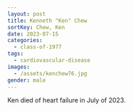```yaml
---
layout: post
title: Kenneth "Ken" Chew
sortKey: Chew, Ken
date: 2023-07-15
categories:
  - class-of-1977
tags:
  - cardiovascular-disease
images:
  - /assets/kenchew76.jpg
gender: male
---
```

K﻿en died of heart failure in July of 2023.
